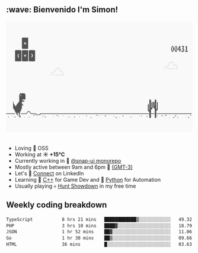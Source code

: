 <h2>:wave: <b>Bienvenido I'm Simon!&nbsp;</b></h2>

<section>
  <img src="./static/banner.gif" height=300 width=1000>
</section>

<br>

<ul>
  <li>
     Loving 🤍 OSS
  </li>
  <li>
		<!--START_SECTION:weather-->
		Working at <b>☀️   +15°C</b>
		<!--END_SECTION:weather-->
  </li>
  <li>
    Currently working in 🎨&nbsp;<a href=https://github.com/snapverse/snap-ui target=_blank>@snap-ui monorepo</a>
  </li>
  <li>
    Mostly active between 9am and 6pm 🚩 <a href=https://onlinealarmkur.com/world/es target=_blank>(GMT-3)</a>
  </li>
  <li>
    Let's 🔗&nbsp;<a href=https://www.linkedin.com/in/itssimmons target=_blank>Connect</a> on LinkedIn
  </li>
  <li>
    Learning 👴&nbsp;<a href=https://images3.memedroid.com/images/UPLOADED755/65f2bce6734f6.webp target=_blank>C++</a> for Game Dev and 🐍&nbsp;<a href=https://qph.cf2.quoracdn.net/main-qimg-4472b6229cb75bf66ab531f3ebd4f975-lq target=_blank>Python</a> for Automation
  </li>
  <li>
    Usually playing 💀&nbsp;<a href=https://www.huntshowdown.com target=_blank>Hunt Showdown</a> in my free time
  </li>
</ul>

<h2><b>Weekly coding breakdown </b></h2>

<!--START_SECTION:waka-->

```txt
TypeScript           8 hrs 21 mins   ████████████▒░░░░░░░░░░░░   49.32 %
PHP                  3 hrs 10 mins   ████▓░░░░░░░░░░░░░░░░░░░░   18.79 %
JSON                 1 hr 52 mins    ██▓░░░░░░░░░░░░░░░░░░░░░░   11.06 %
Go                   1 hr 38 mins    ██▒░░░░░░░░░░░░░░░░░░░░░░   09.66 %
HTML                 36 mins         █░░░░░░░░░░░░░░░░░░░░░░░░   03.63 %
```

<!--END_SECTION:waka-->
